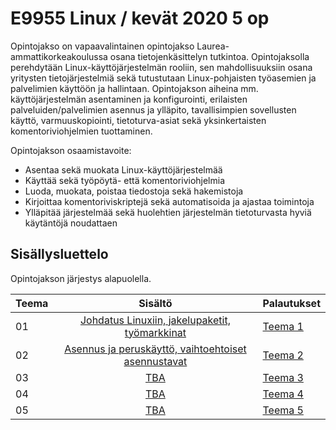 # E9955 Linux / kevät 2020 5 op

Opintojakso on vapaavalintainen opintojakso Laurea-ammattikorkeakoulussa osana tietojenkäsittelyn tutkintoa. Opintojaksolla perehdytään Linux-käyttöjärjestelmän rooliin, sen mahdollisuuksiin osana yritysten tietojärjestelmiä sekä tutustutaan Linux-pohjaisten työasemien ja palvelimien käyttöön ja hallintaan. Opintojakson aiheina mm. käyttöjärjestelmän asentaminen ja konfigurointi, erilaisten palveluiden/palvelimien asennus ja ylläpito, tavallisimpien sovellusten käyttö, varmuuskopiointi, tietoturva-asiat sekä yksinkertaisten komentoriviohjelmien tuottaminen.

Opintojakson osaamistavoite:

- Asentaa sekä muokata Linux-käyttöjärjestelmää
- Käyttää sekä työpöytä- että komentoriviohjelmia
- Luoda, muokata, poistaa tiedostoja sekä hakemistoja
- Kirjoittaa komentoriviskriptejä sekä automatisoida ja ajastaa toimintoja
- Ylläpitää järjestelmää sekä huolehtien järjestelmän tietoturvasta hyviä käytäntöjä noudattaen

## Sisällysluettelo

Opintojakson järjestys alapuolella.

| Teema |                                       Sisältö                                       | Palautukset                            |
| :---- | :---------------------------------------------------------------------------------: | -------------------------------------- |
| 01    |    [Johdatus Linuxiin, jakelupaketit, työmarkkinat](src/teemat/teema1/README.md)    | [Teema 1](src/teemat/teema1/README.md) |
| 02    | [Asennus ja peruskäyttö, vaihtoehtoiset asennustavat ](src/teemat/teema2/README.md) | [Teema 2](src/teemat/teema2/README.md) |
| 03    |                         [TBA](src/teemat/teema3/README.md)                          | [Teema 3](src/teemat/teema3/README.md) |
| 04    |                         [TBA](src/teemat/teema4/README.md)                          | [Teema 4](src/teemat/teema4/README.md) |
| 05    |                         [TBA](src/teemat/teema5/README.md)                          | [Teema 5](src/teemat/teema5/README.md) |
